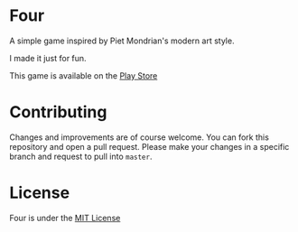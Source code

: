 # Four
A simple game inspired by Piet Mondrian's modern art style.

I made it just for fun.

This game is available on the [Play Store](https://play.google.com/store/apps/details?id=be.ghavelan.four&hl=en)

# Contributing
Changes and improvements are of course welcome. You can fork this repository and open a pull request. Please make your changes in a specific branch and request to pull into `master`.

# License
Four is under the [MIT License](LICENSE.txt)




